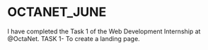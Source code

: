 # OCTANET_JUNE
I have completed the Task 1 of the Web Development Internship at @OctaNet.
TASK 1- To create a landing page.
